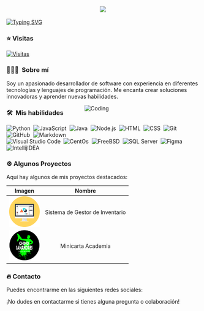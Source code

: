 <p align = center ><img src="https://i.imgur.com/LZWLL3s.png"> </p>

[![Typing SVG](https://readme-typing-svg.herokuapp.com?font=Architects+Daughter&color=7AF79A&size=30&lines=Hey!+It's+Juan+Piero!;I'm+a+Web+Developer...;I'm+a+Java+Programing;And+I+Love+To+Program)](https://git.io/typing-svg)

### ⭐ Visitas

[![Visitas](https://komarev.com/ghpvc/?username=tu-usuario&color=blueviolet)](https://github.com/Dark-JuanpiDev)

### 👨🏻‍💻 &nbsp;Sobre mí

Soy un apasionado desarrollador de software con experiencia en diferentes tecnologías y lenguajes de programación. Me encanta crear soluciones innovadoras y aprender nuevas habilidades.

<img align="right" alt="Coding" width="300" src="https://i.pinimg.com/originals/81/17/8b/81178b47a8598f0c81c4799f2cdd4057.gif">

### 🛠 &nbsp;Mis habilidades

![Python](https://img.shields.io/badge/-Python-05122A?style=flat&logo=python)&nbsp;
![JavaScript](https://img.shields.io/badge/-JavaScript-05122A?style=flat&logo=javascript)&nbsp;
![Java](https://img.shields.io/badge/-Java-05122A?style=flat&logo=java)&nbsp;
![Node.js](https://img.shields.io/badge/-Node.js-05122A?style=flat&logo=node.js)&nbsp;
![HTML](https://img.shields.io/badge/-HTML-05122A?style=flat&logo=HTML5)&nbsp;
![CSS](https://img.shields.io/badge/-CSS-05122A?style=flat&logo=CSS3&logoColor=1572B6)&nbsp;
![Git](https://img.shields.io/badge/-Git-05122A?style=flat&logo=git)&nbsp;
![GitHub](https://img.shields.io/badge/-GitHub-05122A?style=flat&logo=github)&nbsp;
![Markdown](https://img.shields.io/badge/-Markdown-05122A?style=flat&logo=markdown)\
![Visual Studio Code](https://img.shields.io/badge/-Visual%20Studio%20Code-05122A?style=flat&logo=visual-studio-code&logoColor=007ACC)&nbsp;
![CentOs](https://img.shields.io/badge/-CentOs-05122A?style=flat&logo=centos)&nbsp;
![FreeBSD](https://img.shields.io/badge/-FreeBSD-05122A?style=flat&logo=freebsd)&nbsp;
![SQL Server](https://img.shields.io/badge/-SQLServer-05122A?style=flat&logo=SQL)&nbsp;
![Figma](https://img.shields.io/badge/-Figma-05122A?style=flat&logo=figma)&nbsp;
![IntellijIDEA](https://img.shields.io/badge/-IntellijIDEA-05122A?style=flat&logo=intellijidea)&nbsp;
<!--![React](https://img.shields.io/badge/-React-05122A?style=flat&logo=react)&nbsp;-->
<!--![Bootstrap](https://img.shields.io/badge/-Bootstrap-05122A?style=flat&logo=bootstrap&logoColor=563D7C)\-->
### ⚙️ Algunos Proyectos

Aquí hay algunos de mis proyectos destacados:

|                       Imagen                           |                Nombre               |
| :----------------------------------------------------: | :-------------------------------: |
|     <img src="./icons/Logo_tienda.png" width="80">     |  <a href="https://github.com/Dark-JuanpiDev/Gestor-de-Inventario.git" style="text-decoration: none;">Sistema de Gestor de Inventario</a>  |
|     <img src="./icons/logo_academia.png" width="80">     |  <a href="https://github.com/Dark-JuanpiDev/Minicarta-Academia.git" style="text-decoration: none;">Minicarta Academia</a>  |

### 🔥 Contacto

Puedes encontrarme en las siguientes redes sociales:

¡No dudes en contactarme si tienes alguna pregunta o colaboración!
